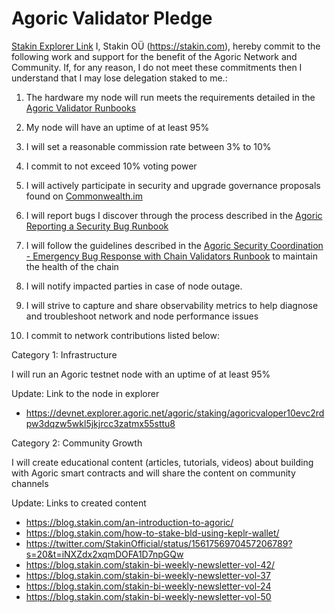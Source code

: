 # Agoric Validator Pledge
[Stakin Explorer Link](https://main.explorer.agoric.net/validator/agoricvaloper1gg272pvj5vpdzu058pc7kkdggyh7xguplckddy)
I, Stakin OÜ (https://stakin.com), hereby commit to the following work and support for the benefit of the Agoric Network and Community. If, for any reason, I do not meet these commitments then I understand that I may lose delegation staked to me.:

1. The hardware my node will run meets the requirements detailed in the [Agoric Validator Runbooks](https://github.com/Agoric/agoric-sdk/wiki/Runbook%...)

2. My node will have an uptime of at least 95%

3. I will set a reasonable commission rate between 3% to 10%

4. I commit to not exceed 10% voting power

5. I will actively participate in security and upgrade governance proposals found on [Commonwealth.im](https://commonwealth.im/agoric)

6. I will report bugs I discover through the process described in the [Agoric Reporting a Security Bug Runbook](https://github.com/Agoric/agoric-sdk/wiki/Runbook%...)

7. I will follow the guidelines described in the [Agoric Security Coordination - Emergency Bug Response with Chain Validators Runbook](https://github.com/Agoric/agoric-sdk/wiki/Runbook%...) to maintain the health of the chain

8. I will notify impacted parties in case of node outage.

9. I will strive to capture and share observability metrics to help diagnose and troubleshoot network and node performance issues

10. I commit to network contributions listed below:

Category 1: Infrastructure

I will run an Agoric testnet node with an uptime of at least 95%

Update: Link to the node in explorer
- https://devnet.explorer.agoric.net/agoric/staking/agoricvaloper10evc2rdpw3dqzw5wkl5jkjrcc3zatmx55sttu8

Category 2: Community Growth

I will create educational content (articles, tutorials, videos) about building with Agoric smart contracts and will share the content on community channels‌

Update: Links to created content
- https://blog.stakin.com/an-introduction-to-agoric/
- https://blog.stakin.com/how-to-stake-bld-using-keplr-wallet/
- https://twitter.com/StakinOfficial/status/1561756970457206789?s=20&t=iNXZdx2xqmDOFA1D7npGQw
- https://blog.stakin.com/stakin-bi-weekly-newsletter-vol-42/
- https://blog.stakin.com/stakin-bi-weekly-newsletter-vol-37
- https://blog.stakin.com/stakin-bi-weekly-newsletter-vol-24
- https://blog.stakin.com/stakin-bi-weekly-newsletter-vol-50
